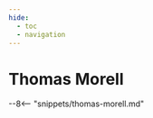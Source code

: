 ```yaml
---
hide:
  - toc
  - navigation 
---
```


# Thomas Morell

<!--
**ddmmmyyyy — ddmmmyyyy**
-->

--8<-- "snippets/thomas-morell.md"

